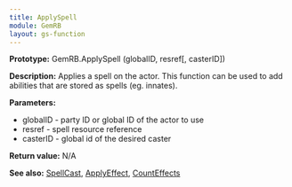 ```yaml
---
title: ApplySpell
module: GemRB
layout: gs-function
---
```


**Prototype:** GemRB.ApplySpell (globalID, resref[, casterID])

**Description:** Applies a spell on the actor. 
This function can be used to add abilities that are stored as spells 
(eg. innates).

**Parameters:**
  * globalID - party ID or global ID of the actor to use
  * resref   - spell resource reference
  * casterID - global id of the desired caster

**Return value:** N/A

**See also:** [SpellCast](SpellCast.md), [ApplyEffect](ApplyEffect.md), [CountEffects](CountEffects.md)

